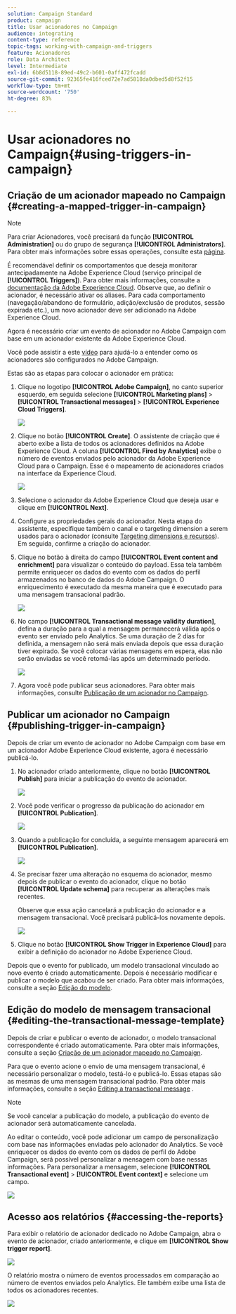 ```yaml
---
solution: Campaign Standard
product: campaign
title: Usar acionadores no Campaign
audience: integrating
content-type: reference
topic-tags: working-with-campaign-and-triggers
feature: Acionadores
role: Data Architect
level: Intermediate
exl-id: 6b8d5118-89ed-49c2-b601-0aff472fcadd
source-git-commit: 92365fe416fced72e7ad5818da0dbed5d8f52f15
workflow-type: tm+mt
source-wordcount: '750'
ht-degree: 83%

---
```


# Usar acionadores no Campaign{#using-triggers-in-campaign}

## Criação de um acionador mapeado no Campaign {#creating-a-mapped-trigger-in-campaign}

>[!NOTE]
>
>Para criar Acionadores, você precisará da função **[!UICONTROL Administration]** ou do grupo de segurança **[!UICONTROL Administrators]**. Para obter mais informações sobre essas operações, consulte esta [página](../../administration/using/list-of-roles.md).

É recomendável definir os comportamentos que deseja monitorar antecipadamente na Adobe Experience Cloud (serviço principal de **[!UICONTROL Triggers]**). Para obter mais informações, consulte a [documentação da Adobe Experience Cloud](https://experienceleague.adobe.com/docs/core-services/interface/activation/triggers.html). Observe que, ao definir o acionador, é necessário ativar os aliases. Para cada comportamento (navegação/abandono de formulário, adição/exclusão de produtos, sessão expirada etc.), um novo acionador deve ser adicionado na Adobe Experience Cloud.

Agora é necessário criar um evento de acionador no Adobe Campaign com base em um acionador existente da Adobe Experience Cloud.

Você pode assistir a este [vídeo](https://helpx.adobe.com/marketing-cloud/how-to/email-marketing.html#step-two) para ajudá-lo a entender como os acionadores são configurados no Adobe Campaign.

Estas são as etapas para colocar o acionador em prática:

1. Clique no logotipo **[!UICONTROL Adobe Campaign]**, no canto superior esquerdo, em seguida selecione **[!UICONTROL Marketing plans]** > **[!UICONTROL Transactional messages]** > **[!UICONTROL Experience Cloud Triggers]**.

   ![](assets/remarketing_1.png)

1. Clique no botão **[!UICONTROL Create]**. O assistente de criação que é aberto exibe a lista de todos os acionadores definidos na Adobe Experience Cloud. A coluna **[!UICONTROL Fired by Analytics]** exibe o número de eventos enviados pelo acionador da Adobe Experience Cloud para o Campaign. Esse é o mapeamento de acionadores criados na interface da Experience Cloud.

   ![](assets/remarketing_2.png)

1. Selecione o acionador da Adobe Experience Cloud que deseja usar e clique em **[!UICONTROL Next]**.
1. Configure as propriedades gerais do acionador. Nesta etapa do assistente, especifique também o canal e o targeting dimension a serem usados para o acionador (consulte [Targeting dimensions e recursos](../../automating/using/query.md#targeting-dimensions-and-resources)). Em seguida, confirme a criação do acionador.
1. Clique no botão à direita do campo **[!UICONTROL Event content and enrichment]** para visualizar o conteúdo do payload. Essa tela também permite enriquecer os dados do evento com os dados do perfil armazenados no banco de dados do Adobe Campaign. O enriquecimento é executado da mesma maneira que é executado para uma mensagem transacional padrão.

   ![](assets/remarketing_3.png)

1. No campo **[!UICONTROL Transactional message validity duration]**, defina a duração para a qual a mensagem permanecerá válida após o evento ser enviado pelo Analytics. Se uma duração de 2 dias for definida, a mensagem não será mais enviada depois que essa duração tiver expirado. Se você colocar várias mensagens em espera, elas não serão enviadas se você retomá-las após um determinado período.

   ![](assets/remarketing_4.png)

1. Agora você pode publicar seus acionadores. Para obter mais informações, consulte [Publicação de um acionador no Campaign](../../integrating/using/using-triggers-in-campaign.md#publishing-trigger-in-campaign).

## Publicar um acionador no Campaign {#publishing-trigger-in-campaign}

Depois de criar um evento de acionador no Adobe Campaign com base em um acionador Adobe Experience Cloud existente, agora é necessário publicá-lo.

1. No acionador criado anteriormente, clique no botão **[!UICONTROL Publish]** para iniciar a publicação do evento de acionador.

   ![](assets/trigger_publish_1.png)

1. Você pode verificar o progresso da publicação do acionador em **[!UICONTROL Publication]**.

   ![](assets/trigger_publish_2.png)

1. Quando a publicação for concluída, a seguinte mensagem aparecerá em **[!UICONTROL Publication]**.

   ![](assets/trigger_publish_3.png)

1. Se precisar fazer uma alteração no esquema do acionador, mesmo depois de publicar o evento do acionador, clique no botão **[!UICONTROL Update schema]** para recuperar as alterações mais recentes.

   Observe que essa ação cancelará a publicação do acionador e a mensagem transacional. Você precisará publicá-los novamente depois.

   ![](assets/trigger_publish_4.png)

1. Clique no botão **[!UICONTROL Show Trigger in Experience Cloud]** para exibir a definição do acionador no Adobe Experience Cloud.

Depois que o evento for publicado, um modelo transacional vinculado ao novo evento é criado automaticamente. Depois é necessário modificar e publicar o modelo que acabou de ser criado. Para obter mais informações, consulte a seção [Edição do modelo](../../start/using/marketing-activity-templates.md).

## Edição do modelo de mensagem transacional {#editing-the-transactional-message-template}

Depois de criar e publicar o evento de acionador, o modelo transacional correspondente é criado automaticamente. Para obter mais informações, consulte a seção [Criação de um acionador mapeado no Campaign](#creating-a-mapped-trigger-in-campaign).

Para que o evento acione o envio de uma mensagem transacional, é necessário personalizar o modelo, testá-lo e publicá-lo. Essas etapas são as mesmas de uma mensagem transacional padrão. Para obter mais informações, consulte a seção [Editing a transactional message](../../channels/using/editing-transactional-message.md) .

>[!NOTE]
>
>Se você cancelar a publicação do modelo, a publicação do evento de acionador será automaticamente cancelada.

Ao editar o conteúdo, você pode adicionar um campo de personalização com base nas informações enviadas pelo acionador do Analytics. Se você enriquecer os dados do evento com os dados de perfil do Adobe Campaign, será possível personalizar a mensagem com base nessas informações. Para personalizar a mensagem, selecione **[!UICONTROL Transactional event]** > **[!UICONTROL Event context]** e selecione um campo.

![](assets/remarketing_8.png)

## Acesso aos relatórios {#accessing-the-reports}

Para exibir o relatório de acionador dedicado no Adobe Campaign, abra o evento de acionador, criado anteriormente, e clique em **[!UICONTROL Show trigger report]**.

![](assets/remarketing_9.png)

O relatório mostra o número de eventos processados em comparação ao número de eventos enviados pelo Analytics. Ele também exibe uma lista de todos os acionadores recentes.

![](assets/trigger_uc_browse_14.png)
